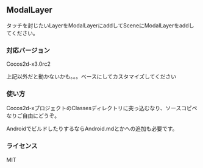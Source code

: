 ## ModalLayer

タッチを封じたいLayerをModalLayerにaddしてSceneにModalLayerをaddしてください。

### 対応バージョン

Cocos2d-x3.0rc2

上記以外だと動かないかも。。。ベースにしてカスタマイズしてください

### 使い方

Cocos2d-xプロジェクトのClassesディレクトリに突っ込むなり、ソースコピペなりご自由にどうぞ。

AndroidでビルドしたりするならAndroid.mdとかへの追加も必要です。

### ライセンス

MIT

